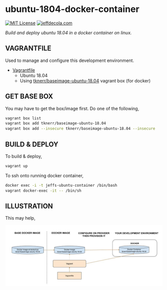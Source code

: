 # ubuntu-1804-docker-container

[![MIT License](http://img.shields.io/:license-mit-blue.svg)](http://jeffdecola.mit-license.org)
[![jeffdecola.com](https://img.shields.io/badge/website-jeffdecola.com-blue)](https://jeffdecola.com)

_Build and deploy ubuntu 18.04 in a docker container on linux._

## VAGRANTFILE

 Used to manage and configure this development environment.

* [Vagrantfile](https://github.com/JeffDeCola/my-vagrant-boxes/blob/master/linux/docker/ubuntu-1804-docker-container/Vagrantfile)
  * Ubuntu 18.04
  * Using
    [tknerr/baseimage-ubuntu-18.04](https://app.vagrantup.com/tknerr/boxes/baseimage-ubuntu-18.04)
    vagrant box (for docker)

## GET BASE BOX

You may have to get the box/image first. Do one of the following,

```bash
vagrant box list
vagrant box add tknerr/baseimage-ubuntu-18.04
vagrant box add --insecure tknerr/baseimage-ubuntu-18.04 --insecure
```





## BUILD & DEPLOY

To build & deploy,

```bash
vagrant up
```

To ssh onto running docker container,

```bash
docker exec -i -t jeffs-ubuntu-container /bin/bash
vagrant docker-exec -it -- /bin/sh
```

## ILLUSTRATION

This may help,

![IMAGE - ubuntu-1804-docker-container - IMAGE](../../../docs/pics/ubuntu-1804-docker-container.jpg)

